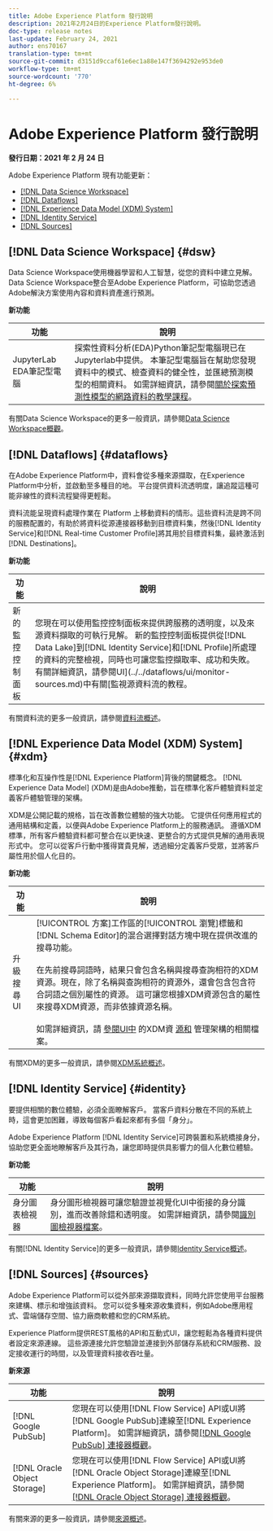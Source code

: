 ```yaml
---
title: Adobe Experience Platform 發行說明
description: 2021年2月24日的Experience Platform發行說明。
doc-type: release notes
last-update: February 24, 2021
author: ens70167
translation-type: tm+mt
source-git-commit: d3151d9ccaf61e6ec1a88e147f3694292e953de0
workflow-type: tm+mt
source-wordcount: '770'
ht-degree: 6%

---
```



# Adobe Experience Platform 發行說明

**發行日期：2021 年 2 月 24 日**

Adobe Experience Platform 現有功能更新：

- [[!DNL Data Science Workspace]](#dsw)
- [[!DNL Dataflows]](#dataflows)
- [[!DNL Experience Data Model (XDM) System]](#xdm)
- [[!DNL Identity Service]](#identity)
- [[!DNL Sources]](#sources)

## [!DNL Data Science Workspace] {#dsw}

Data Science Workspace使用機器學習和人工智慧，從您的資料中建立見解。 Data Science Workspace整合至Adobe Experience Platform，可協助您透過Adobe解決方案使用內容和資料資產進行預測。

**新功能**

| 功能 | 說明 |
| --- | --- |
| JupyterLab EDA筆記型電腦 | 探索性資料分析(EDA)Python筆記型電腦現已在Jupyterlab中提供。 本筆記型電腦旨在幫助您發現資料中的模式、檢查資料的健全性，並匯總預測模型的相關資料。 如需詳細資訊，請參閱[關於探索預測性模型的網路資料的教學課程](../../data-science-workspace/jupyterlab/eda-notebook.md)。 |

有關Data Science Workspace的更多一般資訊，請參閱[Data Science Workspace概觀](../../data-science-workspace/home.md)。

## [!DNL Dataflows] {#dataflows}

在Adobe Experience Platform中，資料會從多種來源擷取，在Experience Platform中分析，並啟動至多種目的地。 平台提供資料流透明度，讓追蹤這種可能非線性的資料流程變得更輕鬆。

資料流能呈現資料處理作業在 Platform 上移動資料的情形。這些資料流是跨不同的服務配置的，有助於將資料從源連接器移動到目標資料集，然後[!DNL Identity Service]和[!DNL Real-time Customer Profile]將其用於目標資料集，最終激活到[!DNL Destinations]。

**新功能**

| 功能 | 說明 |
| --- | --- |
| 新的監控控制面板 | 您現在可以使用監控控制面板來提供跨服務的透明度，以及來源資料擷取的可執行見解。 新的監控控制面板提供從[!DNL Data Lake]到[!DNL Identity Service]和[!DNL Profile]所處理的資料的完整檢視，同時也可讓您監控擷取率、成功和失敗。 有關詳細資訊，請參閱UI](../../dataflows/ui/monitor-sources.md)中有關[監視源資料流的教程。 |

有關資料流的更多一般資訊，請參閱[資料流概述](../../dataflows/home.md)。

## [!DNL Experience Data Model (XDM) System] {#xdm}

標準化和互操作性是[!DNL Experience Platform]背後的關鍵概念。 [!DNL Experience Data Model] (XDM)是由Adobe推動，旨在標準化客戶體驗資料並定義客戶體驗管理的架構。

XDM是公開記載的規格，旨在改善數位體驗的強大功能。 它提供任何應用程式的通用結構和定義，以便與Adobe Experience Platform上的服務通訊。 遵循XDM標準，所有客戶體驗資料都可整合在以更快速、更整合的方式提供見解的通用表現形式中。 您可以從客戶行動中獲得寶貴見解，透過細分定義客戶受眾，並將客戶屬性用於個人化目的。

**新功能**

| 功能 | 說明 |
| --- | --- |
| 升級搜尋UI | [!UICONTROL 方案]工作區的[!UICONTROL 瀏覽]標籤和[!DNL Schema Editor]的混合選擇對話方塊中現在提供改進的搜尋功能。<br><br>在先前搜尋詞語時，結果只會包含名稱與搜尋查詢相符的XDM資源。現在，除了名稱與查詢相符的資源外，還會包含包含符合詞語之個別屬性的資源。 這可讓您根據XDM資源包含的屬性來搜尋XDM資源，而非依據資源名稱。<br><br>如需詳細資訊，請 [參閱UI中](../../xdm/ui/explore.md) 的XDM資 [源和](../../xdm/ui/resources/schemas.md) 管理架構的相關檔案。 |

有關XDM的更多一般資訊，請參閱[XDM系統概述](../../xdm/home.md)。

## [!DNL Identity Service] {#identity}

要提供相關的數位體驗，必須全面瞭解客戶。 當客戶資料分散在不同的系統上時，這會更加困難，導致每個客戶看起來都有多個「身分」。

Adobe Experience Platform [!DNL Identity Service]可跨裝置和系統橋接身分，協助您更全面地瞭解客戶及其行為，讓您即時提供具影響力的個人化數位體驗。

**新功能**

| 功能 | 說明 |
| --- | --- |
| 身分圖表檢視器 | 身分圖形檢視器可讓您驗證並視覺化UI中銜接的身分識別，進而改善除錯和透明度。 如需詳細資訊，請參閱[識別圖檢視器檔案](../../identity-service/ui/identity-graph-viewer.md)。 |

有關[!DNL Identity Service]的更多一般資訊，請參閱[Identity Service概述](../../identity-service/home.md)。

## [!DNL Sources] {#sources}

Adobe Experience Platform可以從外部來源擷取資料，同時允許您使用平台服務來建構、標示和增強該資料。 您可以從多種來源收集資料，例如Adobe應用程式、雲端儲存空間、協力廠商軟體和您的CRM系統。

Experience Platform提供REST風格的API和互動式UI，讓您輕鬆為各種資料提供者設定來源連線。 這些源連接允許您驗證並連接到外部儲存系統和CRM服務、設定接收運行的時間，以及管理資料接收吞吐量。

**新來源**

| 功能 | 說明 |
| --- | --- |
| [!DNL Google PubSub] | 您現在可以使用[!DNL Flow Service] API或UI將[!DNL Google PubSub]連線至[!DNL Experience Platform]。 如需詳細資訊，請參閱[[!DNL Google PubSub] 連接器概觀](../../sources/connectors/cloud-storage/google-pubsub.md)。 |
| [!DNL Oracle Object Storage] | 您現在可以使用[!DNL Flow Service] API或UI將[!DNL Oracle Object Storage]連線至[!DNL Experience Platform]。 如需詳細資訊，請參閱[[!DNL Oracle Object Storage] 連接器概觀](../../sources/connectors/cloud-storage/oracle-object-storage.md)。 |

有關來源的更多一般資訊，請參閱[來源概述](../../sources/home.md)。

